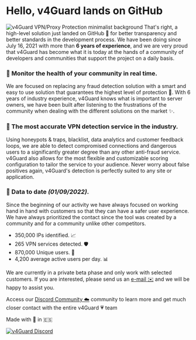 # Hello, v4Guard lands on GitHub
![v4Guard VPN/Proxy Protection minimalist background](https://cdn.v4guard.io/Header.png)
That's right, a high-level solution just landed on GitHub 🚀 for better transparency and better standards in the development process. We have been doing since July 16, 2021 with more than **6 years of experience**, and we are very proud that v4Guard has become what it is today at the hands of a community of developers and communities that support the project on a daily basis.

### 🍿 Monitor the health of your community in real time.
We are focused on replacing any fraud detection solution with a smart and easy to use solution that guarantees the highest level of protection 👀. With 6 years of industry experience, v4Guard knows what is important to server owners, we have been built after listening to the frustrations of the community when dealing with the different solutions on the market ✨. 

### 💨 The most accurate VPN detection service in the industry.
Using honeypots & traps, blacklist, data analytics and customer feedback loops, we are able to detect compromised connections and dangerous users to a significantly greater degree than any other anti-fraud service. v4Guard also allows for the most flexible and customizable scoring configuration to tailor the service to your audience. Never worry about false positives again, v4Guard's detection is perfectly suited to any site or application.

### 🎉 Data to date *(01/09/2022)*.
Since the beginning of our activity we have always focused on working hand in hand with customers so that they can have a safer user experience. We have always prioritized the contact since the tool was created by a community and for a community unlike other competitors.

 - 350,000 IPs identified. 📈
 - 265 VPN services detected. 🛡️
 - 870,000 Unique users. 🔔
 - 4,200 average active users per day. 📊

We are currently in a private beta phase and only work with selected customers. If you are interested, please send us an [e-mail ✉️](mailto:hello@v4guard.io) and we will be happy to assist you.

Access our [Discord Community ☁️](https://v4guard.io/discord) community to learn more and get much closer contact with the entire v4Guard 💗 team

Made with 🖤 in 🇪🇸

<a href="https://v4guard.io/discord">
         <img alt="v4Guard Discord" src="https://discordapp.com/api/guilds/996842633416683702/widget.png?style=shield">
</a>
